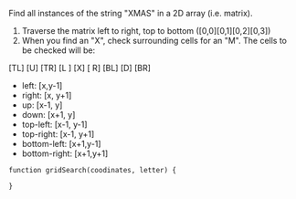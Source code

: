 Find all instances of the string "XMAS" in a 2D array (i.e. matrix).

1. Traverse the matrix left to right, top to bottom ([0,0][0,1][0,2][0,3])
2. When you find an "X", check surrounding cells for an "M". The cells to be checked will be:

[TL] [U] [TR]
[L ] [X] [ R]
[BL] [D] [BR]

- left: [x,y-1]
- right: [x, y+1]
- up: [x-1, y]
- down: [x+1, y]
- top-left: [x-1, y-1]
- top-right: [x-1, y+1]
- bottom-left: [x+1,y-1]
- bottom-right: [x+1,y+1]

```
function gridSearch(coodinates, letter) {

}

```
